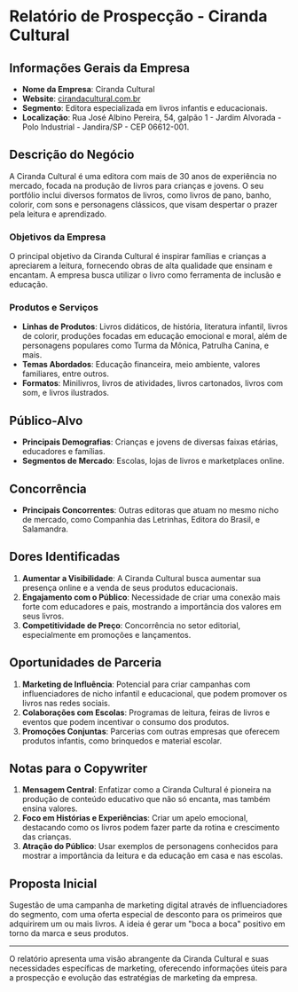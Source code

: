 # Relatório de Prospecção - Ciranda Cultural

## Informações Gerais da Empresa
- **Nome da Empresa**: Ciranda Cultural
- **Website**: [cirandacultural.com.br](https://www.cirandacultural.com.br)
- **Segmento**: Editora especializada em livros infantis e educacionais.
- **Localização**: Rua José Albino Pereira, 54, galpão 1 - Jardim Alvorada - Polo Industrial - Jandira/SP - CEP 06612-001.
  
## Descrição do Negócio
A Ciranda Cultural é uma editora com mais de 30 anos de experiência no mercado, focada na produção de livros para crianças e jovens. O seu portfólio inclui diversos formatos de livros, como livros de pano, banho, colorir, com sons e personagens clássicos, que visam despertar o prazer pela leitura e aprendizado.

### Objetivos da Empresa
O principal objetivo da Ciranda Cultural é inspirar famílias e crianças a apreciarem a leitura, fornecendo obras de alta qualidade que ensinam e encantam. A empresa busca utilizar o livro como ferramenta de inclusão e educação.

### Produtos e Serviços
- **Linhas de Produtos**: Livros didáticos, de história, literatura infantil, livros de colorir, produções focadas em educação emocional e moral, além de personagens populares como Turma da Mônica, Patrulha Canina, e mais.
- **Temas Abordados**: Educação financeira, meio ambiente, valores familiares, entre outros. 
- **Formatos**: Minilivros, livros de atividades, livros cartonados, livros com som, e livros ilustrados.
  
## Público-Alvo
- **Principais Demografias**: Crianças e jovens de diversas faixas etárias, educadores e famílias.
- **Segmentos de Mercado**: Escolas, lojas de livros e marketplaces online.

## Concorrência
- **Principais Concorrentes**: Outras editoras que atuam no mesmo nicho de mercado, como Companhia das Letrinhas, Editora do Brasil, e Salamandra.

## Dores Identificadas
1. **Aumentar a Visibilidade**: A Ciranda Cultural busca aumentar sua presença online e a venda de seus produtos educacionais.
2. **Engajamento com o Público**: Necessidade de criar uma conexão mais forte com educadores e pais, mostrando a importância dos valores em seus livros.
3. **Competitividade de Preço**: Concorrência no setor editorial, especialmente em promoções e lançamentos.

## Oportunidades de Parceria
1. **Marketing de Influência**: Potencial para criar campanhas com influenciadores de nicho infantil e educacional, que podem promover os livros nas redes sociais.
2. **Colaborações com Escolas**: Programas de leitura, feiras de livros e eventos que podem incentivar o consumo dos produtos.
3. **Promoções Conjuntas**: Parcerias com outras empresas que oferecem produtos infantis, como brinquedos e material escolar.

## Notas para o Copywriter
1. **Mensagem Central**: Enfatizar como a Ciranda Cultural é pioneira na produção de conteúdo educativo que não só encanta, mas também ensina valores.
2. **Foco em Histórias e Experiências**: Criar um apelo emocional, destacando como os livros podem fazer parte da rotina e crescimento das crianças.
3. **Atração do Público**: Usar exemplos de personagens conhecidos para mostrar a importância da leitura e da educação em casa e nas escolas.

## Proposta Inicial
Sugestão de uma campanha de marketing digital através de influenciadores do segmento, com uma oferta especial de desconto para os primeiros que adquirirem um ou mais livros. A ideia é gerar um "boca a boca" positivo em torno da marca e seus produtos.

---

O relatório apresenta uma visão abrangente da Ciranda Cultural e suas necessidades específicas de marketing, oferecendo informações úteis para a prospecção e evolução das estratégias de marketing da empresa.